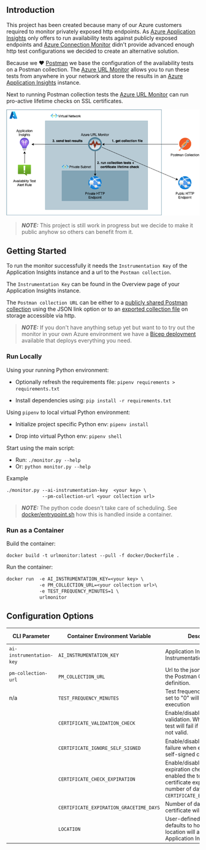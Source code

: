 ## Introduction

This project has been created because many of our Azure customers required to monitor privately exposed http endpoints. As [Azure Application Insights](https://docs.microsoft.com/en-us/azure/azure-monitor/app/app-insights-overview) only offers to run availability tests against publicly exposed endpoints and [Azure Connection Monitor](https://docs.microsoft.com/en-us/azure/network-watcher/connection-monitor-overview) didn't provide advanced enough http test configurations we decided to create an alternative solution. 

Because we :heart: [Postman](https://www.postman.com) we base the configuration of the availability tests on a Postman collection. The [Azure URL Monitor](https://github.com/Eurofiber-CloudInfra/azure-url-monitor) allows you to run these tests from anywhere in your network and store the results in an [Azure Application Insights](https://docs.microsoft.com/en-us/azure/azure-monitor/app/app-insights-overview) instance.

Next to running Postman collection tests the [Azure URL Monitor](https://github.com/Eurofiber-CloudInfra/azure-url-monitor) can run pro-active lifetime checks on SSL certificates. 

![concept](docs/images/azure-url-monitor-concept.drawio.png)

> **_NOTE:_**  This project is still work in progress but we decide to make it public anyhow so others can benefit from it.


## Getting Started

To run the monitor successfully it needs the `Instrumentation Key` of the Application Insights instance and a url to the `Postman collection`.

The `Instrumentation Key` can be found in the Overview page of your Application Insights instance.

The `Postman collection URL` can be either to a [publicly shared Postman collection](https://learning.postman.com/docs/collaborating-in-postman/sharing/) using the JSON link option or to an [exported collection file](https://learning.postman.com/docs/getting-started/importing-and-exporting-data/#exporting-collections) on storage accessible via http.  

> **_NOTE:_**   If you don't have anything setup yet but want to to try out the monitor in your own Azure environment we have a [Bicep deployment](bicep/readme.md) available that deploys everything you need.

### Run Locally

Using your running Python environment:

- Optionally refresh the requirements file: `pipenv requirements > requirements.txt`

- Install dependencies using: `pip install -r requirements.txt`

Using `pipenv` to local virtual Python environment:

- Initialize project specific Python env: `pipenv install`

- Drop into virtual Python env: `pipenv shell`

Start using the main script:

- Run: `./monitor.py --help`
- Or: `python monitor.py --help`

Example
```
./monitor.py --ai-instrumentation-key  <your key> \
             --pm-collection-url <your collection url>

```

> **_NOTE:_**  The python code doesn't take care of scheduling. See [docker/entrypoint.sh](docker/entrypoint.sh) how this is handled inside a container.


### Run as a Container

Build the container:
```
docker build -t urlmonitor:latest --pull -f docker/Dockerfile .
```

Run the container:

```
docker run  -e AI_INSTRUMENTATION_KEY=<your key> \
            -e PM_COLLECTION_URL=<your collection url>\
            -e TEST_FREQUENCY_MINUTES=1 \
            urlmonitor
```

## Configuration Options

| CLI Parameter            | Container Environment Variable          | Description                                                                                                                                                             | Default Value | Example Value                                               |
| ------------------------ | --------------------------------------- | ----------------------------------------------------------------------------------------------------------------------------------------------------------------------- | ------------- | ----------------------------------------------------------- |
| `ai-instrumentation-key` | `AI_INSTRUMENTATION_KEY`                | Application Insights Instrumentation Key.                                                                                                                               | ''            | 0ca426c9-6e7a-5abf-8849-b9fc5e1efcde                        |
| `pm-collection-url`      | `PM_COLLECTION_URL`                     | Url to the json file containing the Postman Collection definition.                                                                                                      | ''            | https://www.getpostman.com/collections/e4c297acc0f14eb0f666 |
| n/a                      | `TEST_FREQUENCY_MINUTES`                | Test frequency in minutes. If set to "0" will not repeat execution                                                                                                      | 60            | 60                                                          |
|                          | `CERTIFICATE_VALIDATION_CHECK`          | Enable/disable certificate validation. When enabled the test will fail if the certificate is not valid.                                                                 | true          | true                                                        |
|                          | `CERTIFICATE_IGNORE_SELF_SIGNED`        | Enable/disable certificate failure when encountering self-signed certificates.                                                                                          | true          | true                                                        |
|                          | `CERTIFICATE_CHECK_EXPIRATION`          | Enable/disable certificate expiration check. When enabled the test will fail if certificate expires with the number of days specified in `CERTIFICATE_EXPIRATION_DAYS`. | true          | true                                                        |
|                          | `CERTIFICATE_EXPIRATION_GRACETIME_DAYS` | Number of days before the certificate will expire.                                                                                                                      | 14            | 14                                                          |
|                          | `LOCATION`                              | User-defined test location or defaults to host IP. This location will appear in Application Insights                                                                    | <HOST_IP>     | 127.0.0.1 / Greenland                                       |